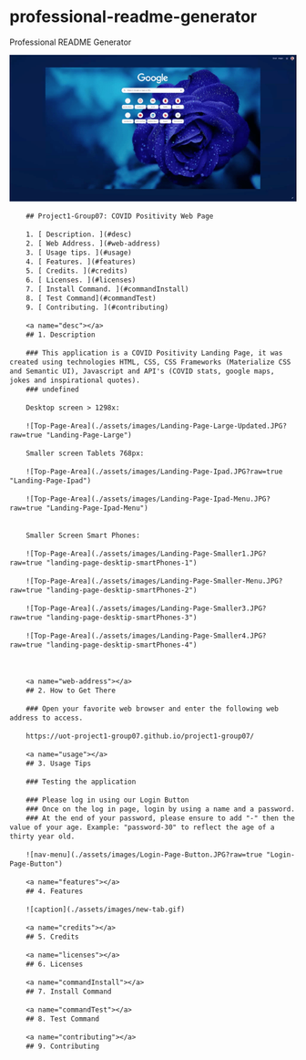 # professional-readme-generator
Professional README Generator

![caption](./assets/images/new-tab.gif)




        ## Project1-Group07: COVID Positivity Web Page

        1. [ Description. ](#desc)
        2. [ Web Address. ](#web-address)
        3. [ Usage tips. ](#usage)
        4. [ Features. ](#features)
        5. [ Credits. ](#credits)
        6. [ Licenses. ](#licenses)
        7. [ Install Command. ](#commandInstall)
        8. [ Test Command](#commandTest)
        9. [ Contributing. ](#contributing)

        <a name="desc"></a>
        ## 1. Description

        ### This application is a COVID Positivity Landing Page, it was created using technologies HTML, CSS, CSS Frameworks (Materialize CSS and Semantic UI), Javascript and API's (COVID stats, google maps, jokes and inspirational quotes).
        ### undefined

        Desktop screen > 1298x:

        ![Top-Page-Area](./assets/images/Landing-Page-Large-Updated.JPG?raw=true "Landing-Page-Large")

        Smaller screen Tablets 768px:

        ![Top-Page-Area](./assets/images/Landing-Page-Ipad.JPG?raw=true "Landing-Page-Ipad")

        ![Top-Page-Area](./assets/images/Landing-Page-Ipad-Menu.JPG?raw=true "Landing-Page-Ipad-Menu")


        Smaller Screen Smart Phones:

        ![Top-Page-Area](./assets/images/Landing-Page-Smaller1.JPG?raw=true "landing-page-desktip-smartPhones-1")

        ![Top-Page-Area](./assets/images/Landing-Page-Smaller-Menu.JPG?raw=true "landing-page-desktip-smartPhones-2")

        ![Top-Page-Area](./assets/images/Landing-Page-Smaller3.JPG?raw=true "landing-page-desktip-smartPhones-3")

        ![Top-Page-Area](./assets/images/Landing-Page-Smaller4.JPG?raw=true "landing-page-desktip-smartPhones-4")



        <a name="web-address"></a>
        ## 2. How to Get There

        ### Open your favorite web browser and enter the following web address to access. 

        https://uot-project1-group07.github.io/project1-group07/

        <a name="usage"></a>
        ## 3. Usage Tips

        ### Testing the application

        ### Please log in using our Login Button
        ### Once on the log in page, login by using a name and a password.
        ### At the end of your password, please ensure to add "-" then the value of your age. Example: "password-30" to reflect the age of a thirty year old.

        ![nav-menu](./assets/images/Login-Page-Button.JPG?raw=true "Login-Page-Button")   

        <a name="features"></a>
        ## 4. Features

        ![caption](./assets/images/new-tab.gif)

        <a name="credits"></a>
        ## 5. Credits

        <a name="licenses"></a>
        ## 6. Licenses

        <a name="commandInstall"></a>
        ## 7. Install Command

        <a name="commandTest"></a>
        ## 8. Test Command

        <a name="contributing"></a>
        ## 9. Contributing
